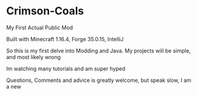 # Crimson-Coals
My First Actual Public Mod

Built with Minecraft 1.16.4, Forge 35.0.15, IntelliJ

So this is my first delve into Modding and Java.  My projects will be simple, and most likely wrong

Im watching many tutorials and am super hyped

Questions, Comments and advice is greatly welcome, but speak slow, I am a new
